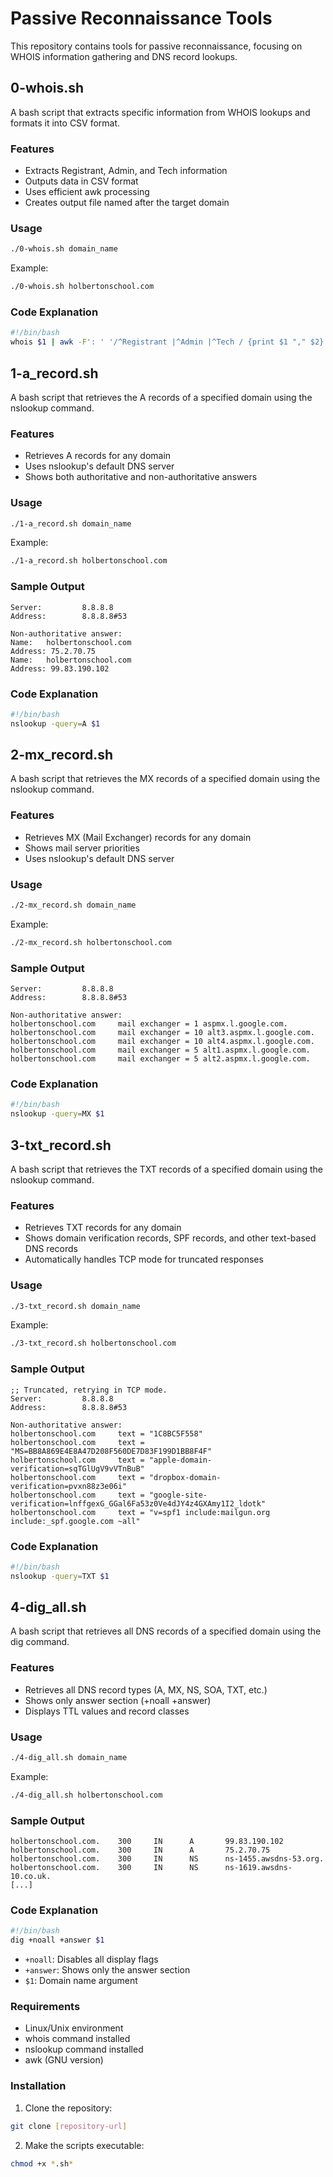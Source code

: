 # Passive Reconnaissance Tools

This repository contains tools for passive reconnaissance, focusing on WHOIS information gathering and DNS record lookups.

## 0-whois.sh

A bash script that extracts specific information from WHOIS lookups and formats it into CSV format.

### Features

- Extracts Registrant, Admin, and Tech information
- Outputs data in CSV format
- Uses efficient awk processing
- Creates output file named after the target domain

### Usage

```bash
./0-whois.sh domain_name
```

Example:
```bash
./0-whois.sh holbertonschool.com
```

### Code Explanation

```bash
#!/bin/bash
whois $1 | awk -F': ' '/^Registrant |^Admin |^Tech / {print $1 "," $2}' > "$1.csv"
```

## 1-a_record.sh

A bash script that retrieves the A records of a specified domain using the nslookup command.

### Features

- Retrieves A records for any domain
- Uses nslookup's default DNS server
- Shows both authoritative and non-authoritative answers

### Usage

```bash
./1-a_record.sh domain_name
```

Example:
```bash
./1-a_record.sh holbertonschool.com
```

### Sample Output

```
Server:         8.8.8.8
Address:        8.8.8.8#53

Non-authoritative answer:
Name:   holbertonschool.com
Address: 75.2.70.75
Name:   holbertonschool.com
Address: 99.83.190.102
```

### Code Explanation

```bash
#!/bin/bash
nslookup -query=A $1
```

## 2-mx_record.sh

A bash script that retrieves the MX records of a specified domain using the nslookup command.

### Features

- Retrieves MX (Mail Exchanger) records for any domain
- Shows mail server priorities
- Uses nslookup's default DNS server

### Usage

```bash
./2-mx_record.sh domain_name
```

Example:
```bash
./2-mx_record.sh holbertonschool.com
```

### Sample Output

```
Server:         8.8.8.8
Address:        8.8.8.8#53

Non-authoritative answer:
holbertonschool.com     mail exchanger = 1 aspmx.l.google.com.
holbertonschool.com     mail exchanger = 10 alt3.aspmx.l.google.com.
holbertonschool.com     mail exchanger = 10 alt4.aspmx.l.google.com.
holbertonschool.com     mail exchanger = 5 alt1.aspmx.l.google.com.
holbertonschool.com     mail exchanger = 5 alt2.aspmx.l.google.com.
```

### Code Explanation

```bash
#!/bin/bash
nslookup -query=MX $1
```

## 3-txt_record.sh

A bash script that retrieves the TXT records of a specified domain using the nslookup command.

### Features

- Retrieves TXT records for any domain
- Shows domain verification records, SPF records, and other text-based DNS records
- Automatically handles TCP mode for truncated responses

### Usage

```bash
./3-txt_record.sh domain_name
```

Example:
```bash
./3-txt_record.sh holbertonschool.com
```

### Sample Output

```
;; Truncated, retrying in TCP mode.
Server:         8.8.8.8
Address:        8.8.8.8#53

Non-authoritative answer:
holbertonschool.com     text = "1C8BC5F558"
holbertonschool.com     text = "MS=BB8A869E4E8A47D208F560DE7D83F199D1BB8F4F"
holbertonschool.com     text = "apple-domain-verification=sqTGlUgV9vVTnBuB"
holbertonschool.com     text = "dropbox-domain-verification=pvxn88z3e06i"
holbertonschool.com     text = "google-site-verification=lnffgexG_GGal6Fa53z0Ve4dJY4z4GXAmy1I2_ldotk"
holbertonschool.com     text = "v=spf1 include:mailgun.org include:_spf.google.com ~all"
```

### Code Explanation

```bash
#!/bin/bash
nslookup -query=TXT $1
```

## 4-dig_all.sh

A bash script that retrieves all DNS records of a specified domain using the dig command.

### Features

- Retrieves all DNS record types (A, MX, NS, SOA, TXT, etc.)
- Shows only answer section (+noall +answer)
- Displays TTL values and record classes

### Usage

```bash
./4-dig_all.sh domain_name
```

Example:
```bash
./4-dig_all.sh holbertonschool.com
```

### Sample Output

```
holbertonschool.com.    300     IN      A       99.83.190.102
holbertonschool.com.    300     IN      A       75.2.70.75
holbertonschool.com.    300     IN      NS      ns-1455.awsdns-53.org.
holbertonschool.com.    300     IN      NS      ns-1619.awsdns-10.co.uk.
[...]
```

### Code Explanation

```bash
#!/bin/bash
dig +noall +answer $1
```

- `+noall`: Disables all display flags
- `+answer`: Shows only the answer section
- `$1`: Domain name argument

### Requirements

- Linux/Unix environment
- whois command installed
- nslookup command installed
- awk (GNU version)

### Installation

1. Clone the repository:
```bash
git clone [repository-url]
```

2. Make the scripts executable:
```bash
chmod +x *.sh*
```